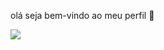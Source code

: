 olá seja bem-vindo ao meu perfil 💙




![](https://media.tenor.com/QGBs-DBv1FYAAAAM/liz-gillies-cute.gif)





